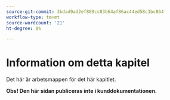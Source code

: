 ```yaml
---
source-git-commit: 3bdad9ad2ef889cc83b64af86ac44ed58c1bc864
workflow-type: tm+mt
source-wordcount: '21'
ht-degree: 0%

---
```

# Information om detta kapitel

Det här är arbetsmappen för det här kapitlet.

**Obs! Den här sidan publiceras inte i kunddokumentationen.**
